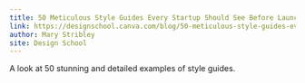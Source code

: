 ```yaml
---
title: 50 Meticulous Style Guides Every Startup Should See Before Launching
link: https://designschool.canva.com/blog/50-meticulous-style-guides-every-startup-see-launching
author: Mary Stribley
site: Design School
---
```


A look at 50 stunning and detailed examples of style guides.
